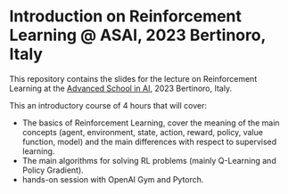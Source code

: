 # Introduction on Reinforcement Learning @ ASAI, 2023 Bertinoro, Italy
This repository contains the slides for the lecture on Reinforcement Learning at the [Advanced School in AI](https://asai-er.github.io/), 2023 Bertinoro, Italy.

This an introductory course of 4 hours that will cover:
- The basics of Reinforcement Learning, cover the meaning of the main concepts (agent, environment, state, action, reward, policy, value function, model) and the main differences with respect to supervised learning.
- The main algorithms for solving RL problems (mainly Q-Learning and Policy Gradient).
- hands-on session with OpenAI Gym and Pytorch.
